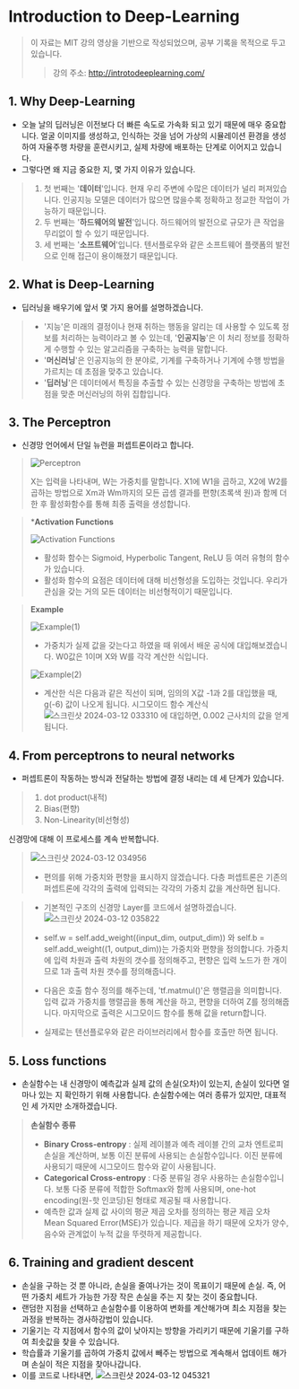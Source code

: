 # Introduction to Deep-Learning 
> 이 자료는 MIT 강의 영상을 기반으로 작성되었으며, 공부 기록을 목적으로 두고 있습니다.
> > 강의 주소: <http://introtodeeplearning.com/>
## 1. Why Deep-Learning
* 오늘 날의 딥러닝은 이전보다 더 빠른 속도로 가속화 되고 있기 때문에 매우 중요합니다. 얼굴 이미지를 생성하고, 인식하는 것을 넘어 가상의 시뮬레이션 환경을 생성하여 자율주행 차량을 훈련시키고, 실제 차량에 배포하는 단계로 이어지고 있습니다.
* 그렇다면 왜 지금 중요한 지, 몇 가지 이유가 있습니다.
> 1. 첫 번째는 '<b>데이터</b>'입니다. 현재 우리 주변에 수많은 데이터가 널리 퍼져있습니다. 인공지능 모델은 데이터가 많으면 많을수록 정확하고 정교한 작업이 가능하기 때문입니다.
> 2. 두 번째는 '<b>하드웨어의 발전</b>'입니다. 하드웨어의 발전으로 규모가 큰 작업을 무리없이 할 수 있기 때문입니다.
> 3. 세 번째는 '<b>소프트웨어</b>'입니다. 텐서플로우와 같은 소프트웨어 플랫폼의 발전으로 인해 접근이 용이해졌기 때문입니다.
## 2. What is Deep-Learning
* 딥러닝을 배우기에 앞서 몇 가지 용어를 설명하겠습니다.
> * '지능'은 미래의 결정이나 현재 취하는 행동을 알리는 데 사용할 수 있도록 정보를 처리하는 능력이라고 볼 수 있는데, '<b>인공지능</b>'은 이 처리 정보를 정확하게 수행할 수 있는 알고리즘을 구축하는 능력을 말합니다.
> * '<b>머신러닝</b>'은 인공지능의 한 분야로, 기계를 구축하거나 기계에 수행 방법을 가르치는 데 초점을 맞추고 있습니다.
> * '<b>딥러닝</b>'은 데이터에서 특징을 추출할 수 있는 신경망을 구축하는 방법에 초점을 맞춘 머신러닝의 하위 집합입니다.
## 3. The Perceptron
* 신경망 언어에서 단일 뉴런을 퍼셉트론이라고 합니다.
>  
> ![Perceptron](https://github.com/SangHyeokNam/Deep-Learning/assets/149642144/70f36222-5838-462f-b764-b683d81f4ebe)
>
> X는 입력을 나타내며, W는 가중치를 말합니다. X1에 W1을 곱하고, X2에 W2를 곱하는 방법으로 Xm과 Wm까지의 모든 곱셈 결과를 편향(초록색 원)과 함께 더한 후 활성화함수를 통해 최종 출력을 생성합니다.

> ***Activation Functions**
> 
> ![Activation Functions](https://github.com/SangHyeokNam/Deep-Learning/assets/149642144/7056445e-8451-45c1-8760-0c552544036f)
> 
> * 활성화 함수는 Sigmoid, Hyperbolic Tangent, ReLU 등 여러 유형의 함수가 있습니다.
> * 활성화 함수의 요점은 데이터에 대해 비선형성을 도입하는 것입니다. 우리가 관심을 갖는 거의 모든 데이터는 비선형적이기 때문입니다.

> **Example**
> 
> ![Example(1)](https://github.com/SangHyeokNam/Deep-Learning/assets/149642144/b3776841-8143-481e-9b7a-8d60884263fb)
>
> * 가중치가 실제 값을 갖는다고 하였을 때 위에서 배운 공식에 대입해보겠습니다. W0값은 1이며 X와 W를 각각 계산한 식입니다.
>
> ![Example(2)](https://github.com/SangHyeokNam/Deep-Learning/assets/149642144/e74ca507-f691-4475-86de-ebdbbae7f11b)
>
> * 계산한 식은 다음과 같은 직선이 되며, 임의의 X값 -1과 2를 대입했을 때, g(-6) 값이 나오게 됩니다. 시그모이드 함수 계산식
> ![스크린샷 2024-03-12 033310](https://github.com/SangHyeokNam/Deep-Learning/assets/149642144/3c5b6ab0-8d48-4b1c-a2c0-d4877ee51cd2) 에 대입하면, 0.002 근사치의 값을 얻게 됩니다.
## 4. From perceptrons to neural networks
* 퍼셉트론이 작동하는 방식과 전달하는 방법에 결정 내리는 데 세 단계가 있습니다.
> 1. dot product(내적)
> 2. Bias(편향)
> 3. Non-Linearity(비선형성)

신경망에 대해 이 프로세스를 계속 반복합니다.

>![스크린샷 2024-03-12 034956](https://github.com/SangHyeokNam/Deep-Learning/assets/149642144/2f69ea82-d4e7-45b0-b45a-e46336b51722)
> * 편의를 위해 가중치와 편향을 표시하지 않겠습니다. 다층 퍼셉트론은 기존의 퍼셉트론에 각각의 출력에 입력되는 각각의 가중치 값을 계산하면 됩니다.

> * 기본적인 구조의 신경망 Layer를 코드에서 설명하겠습니다.
>![스크린샷 2024-03-12 035822](https://github.com/SangHyeokNam/Deep-Learning/assets/149642144/e2365e9f-10cd-49e5-9224-777361339d21)
> * self.w = self.add_weight((input_dim, output_dim)) 와 self.b = self.add_weight((1, output_dim))는 가중치와 편향을 정의합니다. 가중치에 입력 차원과 출력 차원의 갯수를 정의해주고, 편향은 입력 노드가 한 개이므로 1과 출력 차원 갯수를 정의해줍니다.
> * 다음은 호출 함수 정의를 해주는데, 'tf.matmul()'은 행렬곱을 의미합니다. 입력 값과 가중치를 행렬곱을 통해 계산을 하고, 편향을 더하여 Z를 정의해줍니다. 마지막으로 출력은 시그모이드 함수를 통해 값을 return합니다.
>
> * 실제로는 텐선플로우와 같은 라이브러리에서 함수를 호출만 하면 됩니다.

## 5. Loss functions
* 손실함수는 내 신경망이 예측값과 실제 값의 손실(오차)이 있는지, 손실이 있다면 얼마나 있는 지 확인하기 위해 사용합니다. 손실함수에는 여러 종류가 있지만, 대표적인 세 가지만 소개하겠습니다.
> **손실함수 종류**
> * <b>Binary Cross-entropy</b> : 실제 레이블과 예측 레이블 간의 교차 엔트로피 손실을 계산하며, 보통 이진 분류에 사용되는 손실함수입니다. 이진 분류에 사용되기 때문에 시그모이드 함수와 같이 사용됩니다.
> * <b>Categorical Cross-entropy</b> : 다중 분류일 경우 사용하는 손실함수입니다. 보통 다중 분류에 적합한 Softmax와 함께 사용되며, one-hot encoding(원-핫 인코딩)된 형태로 제공될 때 사용합니다.
> * 예측한 값과 실제 값 사이의 평균 제곱 오차를 정의하는 평균 제곱 오차 Mean Squared Error(MSE)가 있습니다. 제곱을 하기 때문에 오차가 양수, 음수와 관계없이 누적 값을 뚜렷하게 제공합니다.


## 6. Training and gradient descent
* 손실을 구하는 것 뿐 아니라, 손실을 줄여나가는 것이 목표이기 때문에 손실. 즉, 어떤 가중치 세트가 가능한 가장 작은 손실을 주는 지 찾는 것이 중요합니다.
* 랜덤한 지점을 선택하고 손실함수를 이용하여 변화를 계산해가며 최소 지점을 찾는 과정을 반복하는 경사하강법이 있습니다.
* 기울기는 각 지점에서 함수의 값이 낮아지는 방향을 가리키기 때문에 기울기를 구하여 최솟값을 찾을 수 있습니다.
* 학습률과 기울기를 곱하여 가중치 값에서 빼주는 방법으로 계속해서 업데이트 해가며 손실이 적은 지점을 찾아나갑니다.
* 이를 코드로 나타내면,
![스크린샷 2024-03-12 045321](https://github.com/SangHyeokNam/Deep-Learning/assets/149642144/36ba05a1-0523-49f6-a67f-16c5e9157a23)
